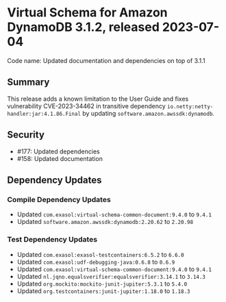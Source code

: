 # Virtual Schema for Amazon DynamoDB 3.1.2, released 2023-07-04

Code name: Updated documentation and dependencies on top of 3.1.1

## Summary

This release adds a known limitation to the User Guide and fixes vulnerability CVE-2023-34462 in transitive dependency `io.netty:netty-handler:jar:4.1.86.Final` by updating `software.amazon.awssdk:dynamodb`.

## Security

* #177: Updated dependencies
* #158: Updated documentation

## Dependency Updates

### Compile Dependency Updates

* Updated `com.exasol:virtual-schema-common-document:9.4.0` to `9.4.1`
* Updated `software.amazon.awssdk:dynamodb:2.20.62` to `2.20.98`

### Test Dependency Updates

* Updated `com.exasol:exasol-testcontainers:6.5.2` to `6.6.0`
* Updated `com.exasol:udf-debugging-java:0.6.8` to `0.6.9`
* Updated `com.exasol:virtual-schema-common-document:9.4.0` to `9.4.1`
* Updated `nl.jqno.equalsverifier:equalsverifier:3.14.1` to `3.14.3`
* Updated `org.mockito:mockito-junit-jupiter:5.3.1` to `5.4.0`
* Updated `org.testcontainers:junit-jupiter:1.18.0` to `1.18.3`
